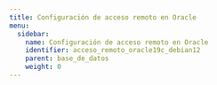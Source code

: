 ```yaml
---
title: Configuración de acceso remoto en Oracle
menu:
  sidebar:
    name: Configuración de acceso remoto en Oracle
    identifier: acceso_remoto_oracle19c_debian12
    parent: base_de_datos
    weight: 0
---
```

